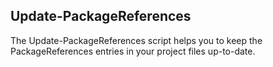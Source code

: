 ## Update-PackageReferences

The Update-PackageReferences script helps you to keep the PackageReferences entries in your project files up-to-date.
